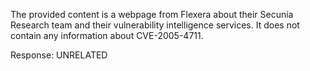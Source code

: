 The provided content is a webpage from Flexera about their Secunia Research team and their vulnerability intelligence services. It does not contain any information about CVE-2005-4711.

Response: UNRELATED